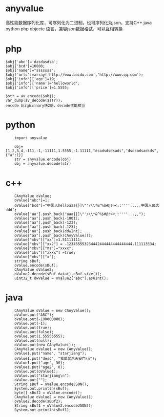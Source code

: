 anyvalue
========

高性能数据序列化库，可序列化为二进制，也可序列化为json，支持C++ java python php objectc 语言，兼容json数据格试，可以互相转换

php
========

    $obj['abc']='dasdasdsa';
    $obj['bcd']=10000;
    $obj['name']="sssssss";
    $obj['urls']=array('http://www.baidu.com','http://www.qq.com');
    $obj['info']['age']=19;
    $obj['info']['name']='helloworld';
    $obj['info']['price']=1.5555;

    $str = av_encode($obj);
    var_dump(av_decode($str));
    encode 比igbinnary快2倍，decode性能相当

python
========
        import anyvalue

        obj=[1,2,3,4,-111,-1,-11111,1.5555,-1.11111,"dsadsdsdsads","dsdsadsadsds",{"a":1}]
        str = anyvalue.encode(obj)
        obj = anyvalue.decode(str)

c++
=========
        CAnyValue oValue;
        oValue["abc"]=1;
        oValue["bcd"]="中国人helloaaa{}]\"'/\\*&^%$#@!><;:''''...,,中国人民大ddd";
        oValue["aa"].push_back("aaa{}]\"'/\\*&^%$#@!><;:''''...,,");
        oValue["aa"].push_back(-1001);
        oValue["aa"].push_back(-123);
        oValue["aa"].push_back(-123);
        oValue["aa"].push_back(ddwInt);
        oValue["aa"].push_back(CAnyValue());
        oValue["xbv"]["xx"]=1.51111111;
        oValue["xbv"]["xx2"] = -123455553234442444444444444444.111113334;
        oValue["xbv"]["ms"]="xxxx";
        oValue["xbv"]["xxxx"] =true;
        oValue["xbv"]["x"];
        string sBuf;
        oValue.encode(sBuf);
        CAnyValue oValue2;
        oValue2.decode(sBuf.data(),sBuf.size());
        uint32_t dwValue = oValue2["abc"].asUInt();

java
=========
        CAnyValue oValue = new CAnyValue();
        oValue.put("ABC");
        oValue.put(-100000000);
        oValue.put(-1);
        oValue.put(true);
        oValue.put(false);
        oValue.put(1.55555555);
        oValue.put(null);
        oValue.put(new CAnyValue());
        CAnyValue oValue1 = new CAnyValue();
        oValue1.put("name", "starjiang");
        oValue1.put("desc", "我爱北京天安门\n");
        oValue1.put("age", 30);
        oValue1.put("age2", 0);
        oValue.put(oValue1);
        oValue.put("starjiang\n");
        oValue.put("");
        String sBuf = oValue.encodeJSON();
        System.out.println(sBuf);
        byte[] sBuf2 = oValue.encode();
        CAnyValue oValue2 = new CAnyValue();
        oValue2.decode(sBuf2);
        String sBuf1 = oValue2.encodeJSON();
        System.out.println(sBuf1);
